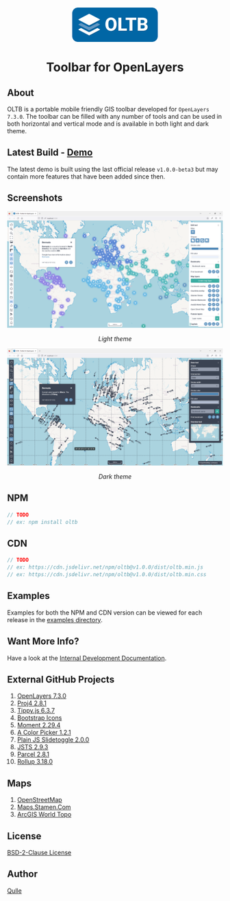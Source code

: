 <p align="center">
	<img src="images/oltb-full.svg" width="200" />
</p>

<h1 align="center">Toolbar for OpenLayers</h1>

## About
OLTB is a portable mobile friendly GIS toolbar developed for `OpenLayers 7.3.0`. The toolbar can be filled with any number of tools and can be used in both horizontal and vertical mode and is available in both light and dark theme.

## Latest Build - [Demo](https://qulle.github.io/oltb/)
The latest demo is built using the last official release `v1.0.0-beta3` but may contain more features that have been added since then.

## Screenshots
![Screenshot Light Theme](images/demo-light.png?raw=true "Screenshot Light Theme")
<p align="center"><em>Light theme</em></p>

![Screenshot Dark Theme](images/demo-dark.png?raw=true "Screenshot Dark Theme")
<p align="center"><em>Dark theme</em></p>

## NPM
```javascript
// TODO
// ex: npm install oltb
```

## CDN 
```javascript
// TODO
// ex: https://cdn.jsdelivr.net/npm/oltb@v1.0.0/dist/oltb.min.js
// ex: https://cdn.jsdelivr.net/npm/oltb@v1.0.0/dist/oltb.min.css
```

## Examples
Examples for both the NPM and CDN version can be viewed for each release in the [examples directory](https://github.com/qulle/oltb/tree/main/examples/).

## Want More Info?
Have a look at the [Internal Development Documentation](README_INTERNAL.md).

## External GitHub Projects
1. [OpenLayers 7.3.0](https://openlayers.org/en/v7.3.0/apidoc/)
2. [Proj4 2.8.1](http://proj4js.org/)   
3. [Tippy.js 6.3.7](https://atomiks.github.io/tippyjs/)
4. [Bootstrap Icons](https://icons.getbootstrap.com/)
5. [Moment 2.29.4](https://momentjs.com/)
6. [A Color Picker 1.2.1](https://github.com/narsenico/a-color-picker)
7. [Plain JS Slidetoggle 2.0.0](https://github.com/ericbutler555/plain-js-slidetoggle)
8. [JSTS 2.9.3](https://github.com/bjornharrtell/jsts)
9. [Parcel 2.8.1](https://parceljs.org/)
10. [Rollup 3.18.0](https://github.com/rollup/rollup)

## Maps
1. [OpenStreetMap](https://www.openstreetmap.org/)
2. [Maps.Stamen.Com](http://maps.stamen.com/)
3. [ArcGIS World Topo](https://www.arcgis.com/index.html)

## License
[BSD-2-Clause License](LICENSE)

## Author
[Qulle](https://github.com/qulle/)